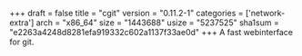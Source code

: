+++
draft = false
title = "cgit"
version = "0.11.2-1"
categories = ['network-extra']
arch = "x86_64"
size = "1443688"
usize = "5237525"
sha1sum = "e2263a4248d8281efa919332c602a1137f33ae0d"
+++
A fast webinterface for git.